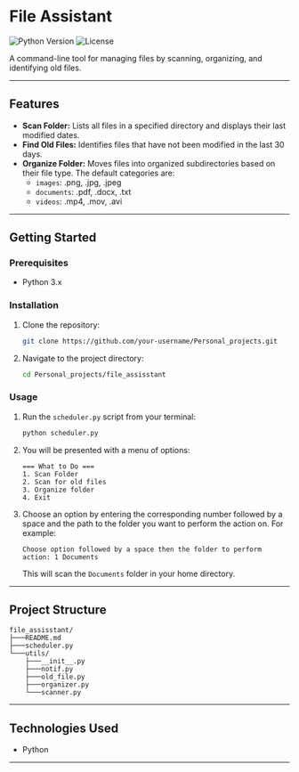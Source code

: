 # File Assistant

![Python Version](https://img.shields.io/badge/python-3.x-blue.svg)
![License](https://img.shields.io/badge/license-MIT-green.svg)

A command-line tool for managing files by scanning, organizing, and identifying old files.

---

## Features

*   **Scan Folder:** Lists all files in a specified directory and displays their last modified dates.
*   **Find Old Files:** Identifies files that have not been modified in the last 30 days.
*   **Organize Folder:** Moves files into organized subdirectories based on their file type. The default categories are:
    *   `images`: .png, .jpg, .jpeg
    *   `documents`: .pdf, .docx, .txt
    *   `videos`: .mp4, .mov, .avi

---

## Getting Started

### Prerequisites

*   Python 3.x

### Installation

1.  Clone the repository:
    ```bash
    git clone https://github.com/your-username/Personal_projects.git
    ```
2.  Navigate to the project directory:
    ```bash
    cd Personal_projects/file_assisstant
    ```

### Usage

1.  Run the `scheduler.py` script from your terminal:
    ```bash
    python scheduler.py
    ```

2.  You will be presented with a menu of options:
    ```
    === What to Do ===
    1. Scan Folder
    2. Scan for old files
    3. Organize folder
    4. Exit
    ```

3.  Choose an option by entering the corresponding number followed by a space and the path to the folder you want to perform the action on. For example:
    ```
    Choose option followed by a space then the folder to perform action: 1 Documents
    ```
    This will scan the `Documents` folder in your home directory.

---

## Project Structure

```
file_assisstant/
├───README.md
├───scheduler.py
└───utils/
    ├───__init__.py
    ├───notif.py
    ├───old_file.py
    ├───organizer.py
    └───scanner.py
```

---

## Technologies Used

*   Python

---